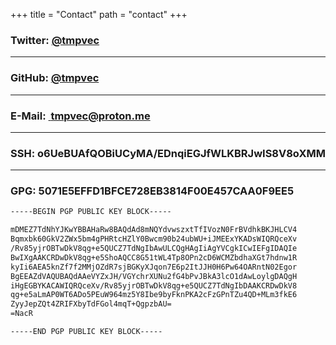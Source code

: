 +++
title = "Contact"
path = "contact"
+++

### Twitter:&nbsp;<a href="https://x.com/tmpvec">@tmpvec</a>


---

### GitHub:&nbsp;<a href="https://github.com/tmpvec">@tmpvec</a>

---

### E-Mail:&nbsp;<a href="mailto:tmpvec@proton.me"> tmpvec@proton.me </a>

---

### SSH:&nbsp;o6UeBUAfQOBiUCyMA/EDnqiEGJfWLKBRJwIS8V8oXMM

---

### GPG:&nbsp;5071E5EFFD1BFCE728EB3814F00E457CAA0F9EE5

```txt
-----BEGIN PGP PUBLIC KEY BLOCK-----

mDMEZ7TdNhYJKwYBBAHaRw8BAQdAd8mNQYdvwszxtTfIVozN0FrBVdhkBKJHLCV4
Bqmxbk60GkV2ZWx5bm4gPHRtcHZlY0Bwcm90b24ubWU+iJMEExYKADsWIQRQceXv
/Rv85yjrOBTwDkV8qg+e5QUCZ7TdNgIbAwULCQgHAgIiAgYVCgkICwIEFgIDAQIe
BwIXgAAKCRDwDkV8qg+e5ShoAQCC8G51tWL4Tp8OPn2cD6WCMZbdhaXGt7hdnw1R
kyIi6AEA5knZf7f2MMjOZdR7sjBGKyXJqon7E6p2ItJJH0H6Pw64OARntN02Egor
BgEEAZdVAQUBAQdAAeVYZxJH/VGYchrXUNu2fG4bPvJBkA3lcO1dAwLoylgDAQgH
iHgEGBYKACAWIQRQceXv/Rv85yjrOBTwDkV8qg+e5QUCZ7TdNgIbDAAKCRDwDkV8
qg+e5aLmAP0WT6ADo5PEuW964mz5Y8Ibe9byFknPKA2cFzGPnTZu4QD+MLm3fkE6
ZyyJepZQt4ZRIFXbyTdFGol4mqT+QgpzbAU=
=NacR

-----END PGP PUBLIC KEY BLOCK-----
```
